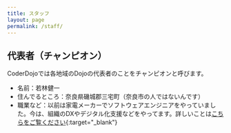 ```yaml
---
title: スタッフ
layout: page
permalink: /staff/
---		
```

## 代表者（チャンピオン）
CoderDojoでは各地域のDojoの代表者のことをチャンピオンと呼びます。

- 名前：若林健一
- 住んでるところ：奈良県磯城郡三宅町（奈良市の人ではないんです）
- 職業など：以前は家電メーカーでソフトウェアエンジニアをやっていました。今は、組織のDXやデジタル化支援などをやってます。詳しいことは[こちらをご覧ください](https://crssrds.jp/aboutme/){:target="_blank"}
